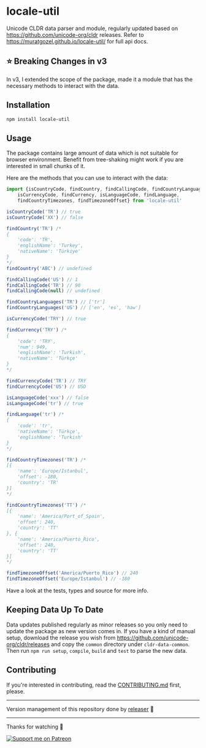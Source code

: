 # locale-util
Unicode CLDR data parser and module, regularly updated based on https://github.com/unicode-org/cldr releases. Refer to https://muratgozel.github.io/locale-util/ for full api docs.

## ⭐ Breaking Changes in v3
In v3, I extended the scope of the package, made it a module that has the necessary methods to interact with the data.

## Installation
```sh
npm install locale-util
```

## Usage
The package contains large amount of data which is not suitable for browser environment. Benefit from tree-shaking might work if you are interested in small chunks of it.

Here are the methods that you can use to interact with the data:
```js
import {isCountryCode, findCountry, findCallingCode, findCountryLanguages, 
    isCurrencyCode, findCurrency, isLanguageCode, findLanguage, 
    findCountryTimezones, findTimezoneOffset} from 'locale-util'

isCountryCode('TR') // true
isCountryCode('XX') // false

findCountry('TR') /*
{
    'code': 'TR',
    'englishName': 'Turkey',
    'nativeName': 'Türkiye'
}
*/
findCountry('ABC') // undefined

findCallingCode('US') // 1
findCallingCode('TR') // 90
findCallingCode(null) // undefined

findCountryLanguages('TR') // ['tr']
findCountryLanguages('US') // ['en', 'es', 'haw']

isCurrencyCode('TRY') // true

findCurrency('TRY') /*
{
    'code': 'TRY',
    'num': 949,
    'englishName': 'Turkish',
    'nativeName': 'Türkçe'
}
*/

findCurrencyCode('TR') // TRY
findCurrencyCode('US') // USD

isLanguageCode('xxx') // false
isLanguageCode('tr') // true

findLanguage('tr') /*
{
    'code': 'tr',
    'nativeName': 'Türkçe',
    'englishName': 'Turkish'
}
*/

findCountryTimezones('TR') /*
[{
    'name': 'Europe/Istanbul',
    'offset': -180,
    'country': 'TR'
}]
*/

findCountryTimezones('TT') /*
[{
    'name': 'America/Port_of_Spain',
    'offset': 240,
    'country': 'TT'
}, {
    'name': 'America/Puerto_Rico',
    'offset': 240,
    'country': 'TT'
}]
*/

findTimezoneOffset('America/Puerto_Rico') // 240
findTimezoneOffset('Europe/Istanbul') // -180
```

Have a look at the tests, types and source for more info.

## Keeping Data Up To Date
Data updates published regularly as minor releases so you only need to update the package as new version comes in. If you have a kind of manual setup, download the release you wish from https://github.com/unicode-org/cldr/releases and copy the `common` directory under `cldr-data-common`. Then run `npm run setup`, `compile`, `build` and `test` to parse the new data.

## Contributing
If you're interested in contributing, read the [CONTRIBUTING.md](https://github.com/muratgozel/muratgozel/blob/main/CONTRIBUTING.md) first, please.

---

Version management of this repository done by [releaser](https://github.com/muratgozel/node-releaser) 🚀

---

Thanks for watching 🐬

[![Support me on Patreon](https://cdn.muratgozel.com.tr/support-me-on-patreon.v1.png)](https://patreon.com/muratgozel?utm_medium=organic&utm_source=github_repo&utm_campaign=github&utm_content=join_link)
